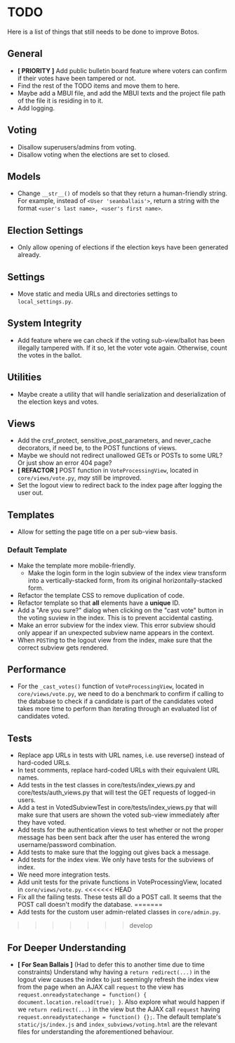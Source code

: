 # TODO
Here is a list of things that still needs to be done to improve Botos.

## General
 * **[ PRIORITY ]** Add public bulletin board feature where voters can confirm if their votes have been tampered or not.
 * Find the rest of the TODO items and move them to here.
 * Maybe add a MBUI file, and add the MBUI texts and the project file path of the file it is residing in to it.
 * Add logging.

## Voting
 * Disallow superusers/admins from voting.
 * Disallow voting when the elections are set to closed.

## Models
 * Change `__str__()` of models so that they return a human-friendly string. For example, instead of `<User 'seanballais'>`, return a string with the format `<user's last name>, <user's first name>`.

## Election Settings
 * Only allow opening of elections if the election keys have been generated already.

## Settings
 * Move static and media URLs and directories settings to `local_settings.py`.

## System Integrity
 * Add feature where we can check if the voting sub-view/ballot has been illegally tampered with. If it so, let the voter vote again. Otherwise, count the votes in the ballot.

## Utilities
 * Maybe create a utility that will handle serialization and deserialization of the election keys and votes.

## Views
 * Add the crsf_protect, sensitive_post_parameters, and never_cache decorators,
   if need be, to the POST functions of views.
 * Maybe we should not redirect unallowed GETs or POSTs to some URL? Or just show an error 404 page?
 * **[ REFACTOR ]** POST function in `VoteProcessingView`, located in `core/views/vote.py`, _may_ still be improved.
 * Set the logout view to redirect back to the index page after logging the user out.

## Templates
 * Allow for setting the page title on a per sub-view basis.

### Default Template
 * Make the template more mobile-friendly.
   * Make the login form in the login subview of the index view transform into a vertically-stacked form, from its original horizontally-stacked form.
 * Refactor the template CSS to remove duplication of code.
 * Refactor template so that **all** elements have a **unique** ID.
 * Add a "Are you sure?" dialog when clicking on the "cast vote" button in the voting suview in the index. This is to prevent accidental casting.
 * Make an error subview for the index view. This error subview should only appear if an unexpected subview name appears in the context.
 * When `POST`ing to the logout view from the index, make sure that the correct subview gets rendered.

## Performance
 * For the `_cast_votes()` function of `VoteProcessingView`, located in `core/views/vote.py`, we need to do a benchmark to confirm if calling to the database to check if a candidate is part of the candidates voted takes more time to perform than iterating through an evaluated list of candidates voted.

## Tests
 * Replace app URLs in tests with URL names, i.e. use reverse() instead of
   hard-coded URLs.
 * In test comments, replace hard-coded URLs with their equivalent URL names.
 * Add tests in the test classes in core/tests/index_views.py and
   core/tests/auth_views.py that will test the GET requests of logged-in users.
 * Add a test in VotedSubviewTest in core/tests/index_views.py that will make
   sure that users are shown the voted sub-view immediately after they have
   voted.
 * Add tests for the authentication views to test whether or not the proper
   message has been sent back after the user has entered the wrong
   username/password combination.
 * Add tests to make sure that the logging out gives back a message.
 * Add tests for the index view. We only have tests for the subviews of index.
 * We need more integration tests.
 * Add unit tests for the private functions in VoteProcessingView, located in `core/views/vote.py`.
<<<<<<< HEAD
 * Fix all the failing tests. These tests all do a POST call. It seems that the POST call doesn't modify the database.
=======
 * Add tests for the custom user admin-related classes in `core/admin.py`.
>>>>>>> develop

## For Deeper Understanding
 * **[ For Sean Ballais ]** (Had to defer this to another time due to time constraints) Understand why having a `return redirect(...)` in the logout view causes the index to just seemingly refresh the index view from the page when an AJAX call `request` to the view has `request.onreadystatechange = function() { document.location.reload(true); }`. Also explore what would happen if we `return redirect(...)` in the view but the AJAX call `request` having `request.onreadystatechange = function() {};`. The default template's `static/js/index.js` and `index_subviews/voting.html` are the relevant files for understanding the aforementioned behaviour.
